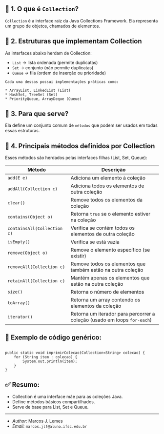 ## 🔹 1. O que é `Collection`?
`Collection` é a interface raiz da Java Collections Framework.
Ela representa um grupo de objetos, chamados de elementos.


## 🔹 2. Estruturas que implementam Collection
As interfaces abaixo herdam de Collection:
*  `List` → lista ordenada (permite duplicatas)
* `Set` → conjunto (não permite duplicatas)
* `Queue` → fila (ordem de inserção ou prioridade)

```
Cada uma dessas possui implementações práticas como:

* ArrayList, LinkedList (List)
* HashSet, TreeSet (Set)
* PriorityQueue, ArrayDeque (Queue)
```

## 🔹 3. Para que serve?
Ela define um conjunto comum de `métodos` que podem ser usados em todas essas estruturas.


## 🔹 4. Principais métodos definidos por Collection
Esses métodos são herdados pelas interfaces filhas (List, Set, Queue):

| Método                      | Descrição                                                                |
| --------------------------- | ------------------------------------------------------------------------ |
| `add(E e)`                  | Adiciona um elemento à coleção                                           |
| `addAll(Collection c)`      | Adiciona todos os elementos de outra coleção                             |
| `clear()`                   | Remove todos os elementos da coleção                                     |
| `contains(Object o)`        | Retorna `true` se o elemento estiver na coleção                          |
| `containsAll(Collection c)` | Verifica se contém todos os elementos de outra coleção                   |
| `isEmpty()`                 | Verifica se está vazia                                                   |
| `remove(Object o)`          | Remove o elemento específico (se existir)                                |
| `removeAll(Collection c)`   | Remove todos os elementos que também estão na outra coleção              |
| `retainAll(Collection c)`   | Mantém apenas os elementos que estão na outra coleção                    |
| `size()`                    | Retorna o número de elementos                                            |
| `toArray()`                 | Retorna um array contendo os elementos da coleção                        |
| `iterator()`                | Retorna um iterador para percorrer a coleção (usado em loops `for-each`) |


## 🔸 Exemplo de código genérico:

```

public static void imprimirColecao(Collection<String> colecao) {
    for (String item : colecao) {
        System.out.println(item);
    }
}
```

## ✅ Resumo:
* Collection é uma interface mãe para as coleções Java.
* Define métodos básicos compartilhados.
* Serve de base para List, Set e Queue.

---
* *Author:* Marcos J. Lemes
* *Email:* `marcos.jlf@aluno.ifsc.edu.br`